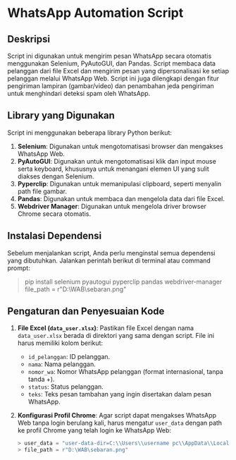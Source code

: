 # WhatsApp Automation Script

## Deskripsi
Script ini digunakan untuk mengirim pesan WhatsApp secara otomatis menggunakan Selenium, PyAutoGUI, dan Pandas. Script membaca data pelanggan dari file Excel dan mengirim pesan yang dipersonalisasi ke setiap pelanggan melalui WhatsApp Web. Script ini juga dilengkapi dengan fitur pengiriman lampiran (gambar/video) dan penambahan jeda pengiriman untuk menghindari deteksi spam oleh WhatsApp.

## Library yang Digunakan
Script ini menggunakan beberapa library Python berikut:
1. **Selenium**: Digunakan untuk mengotomatisasi browser dan mengakses WhatsApp Web.
2. **PyAutoGUI**: Digunakan untuk mengotomatisasi klik dan input mouse serta keyboard, khususnya untuk menangani elemen UI yang sulit diakses dengan Selenium.
3. **Pyperclip**: Digunakan untuk memanipulasi clipboard, seperti menyalin path file gambar.
4. **Pandas**: Digunakan untuk membaca dan mengelola data dari file Excel.
5. **Webdriver Manager**: Digunakan untuk mengelola driver browser Chrome secara otomatis.

## Instalasi Dependensi
Sebelum menjalankan script, Anda perlu menginstal semua dependensi yang dibutuhkan. Jalankan perintah berikut di terminal atau command prompt:
> pip install selenium pyautogui pyperclip pandas webdriver-manager
> file_path = r"D:\WAB\sebaran.png"

## Pengaturan dan Penyesuaian Kode

1. **File Excel (`data_user.xlsx`)**:
   Pastikan file Excel dengan nama `data_user.xlsx` berada di direktori yang sama dengan script. File ini harus memiliki kolom berikut:
   - `id_pelanggan`: ID pelanggan.
   - `nama`: Nama pelanggan.
   - `nomor_wa`: Nomor WhatsApp pelanggan (format internasional, tanpa tanda +).
   - `status`: Status pelanggan.
   - `teks`: Teks pesan tambahan yang ingin disertakan dalam pesan WhatsApp.

2. **Konfigurasi Profil Chrome**:
   Agar script dapat mengakses WhatsApp Web tanpa login berulang kali, harus mengatur `user_data` dengan path ke profil Chrome yang telah login ke WhatsApp Web:
   ```python
   > user_data = "user-data-dir=C:\\Users\\username pc\\AppData\\Local\\Google\\Chrome\\User Data"
   > file_path = r"D:\WAB\sebaran.png"
